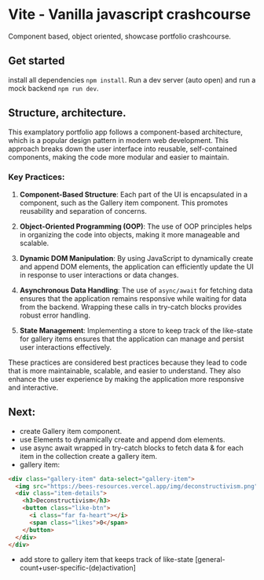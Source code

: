 # Vite - Vanilla javascript crashcourse

Component based, object oriented, showcase portfolio crashcourse.

## Get started

install all dependencies `npm install`. Run a dev server (auto open) and run a mock backend `npm run dev`.

## Structure, architecture.

This examplatory portfolio app follows a component-based architecture, which is a popular design pattern in modern web development. This approach breaks down the user interface into reusable, self-contained components, making the code more modular and easier to maintain.

### Key Practices:

1. **Component-Based Structure**: Each part of the UI is encapsulated in a component, such as the Gallery item component. This promotes reusability and separation of concerns.

2. **Object-Oriented Programming (OOP)**: The use of OOP principles helps in organizing the code into objects, making it more manageable and scalable.

3. **Dynamic DOM Manipulation**: By using JavaScript to dynamically create and append DOM elements, the application can efficiently update the UI in response to user interactions or data changes.

4. **Asynchronous Data Handling**: The use of `async/await` for fetching data ensures that the application remains responsive while waiting for data from the backend. Wrapping these calls in try-catch blocks provides robust error handling.

5. **State Management**: Implementing a store to keep track of the like-state for gallery items ensures that the application can manage and persist user interactions effectively.

These practices are considered best practices because they lead to code that is more maintainable, scalable, and easier to understand. They also enhance the user experience by making the application more responsive and interactive.

## Next:

- create Gallery item component.
- use Elements to dynamically create and append dom elements.
- use async await wrapped in try-catch blocks to fetch data & for each item in the collection create a gallery item.
- gallery item: 

```html
<div class="gallery-item" data-select="gallery-item">
  <img src="https://bees-resources.vercel.app/img/deconstructivism.png" alt="deconstructivism">
  <div class="item-details">
    <h3>Deconstructivism</h3>
    <button class="like-btn">
      <i class="far fa-heart"></i>
      <span class="likes">0</span>
    </button>
  </div>
</div>
```

- add store to gallery item that keeps track of like-state [general-count+user-specific-(de)activation]

